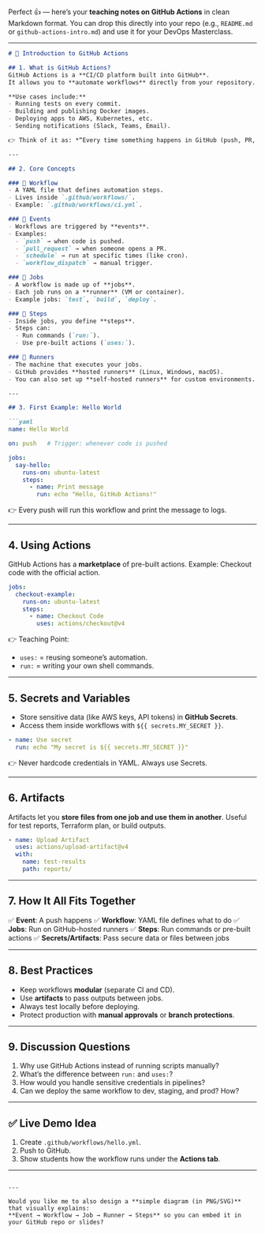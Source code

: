 Perfect 👍 — here’s your **teaching notes on GitHub Actions** in clean Markdown format. You can drop this directly into your repo (e.g., `README.md` or `github-actions-intro.md`) and use it for your DevOps Masterclass.

---

````markdown
# 📝 Introduction to GitHub Actions

## 1. What is GitHub Actions?
GitHub Actions is a **CI/CD platform built into GitHub**.  
It allows you to **automate workflows** directly from your repository.  

**Use cases include:**
- Running tests on every commit.  
- Building and publishing Docker images.  
- Deploying apps to AWS, Kubernetes, etc.  
- Sending notifications (Slack, Teams, Email).  

👉 Think of it as: *“Every time something happens in GitHub (push, PR, merge), we can automatically run steps/scripts without manual work.”*  

---

## 2. Core Concepts

### 🔹 Workflow
- A YAML file that defines automation steps.  
- Lives inside `.github/workflows/`.  
- Example: `.github/workflows/ci.yml`.

### 🔹 Events
- Workflows are triggered by **events**.  
- Examples:
  - `push` → when code is pushed.  
  - `pull_request` → when someone opens a PR.  
  - `schedule` → run at specific times (like cron).  
  - `workflow_dispatch` → manual trigger.  

### 🔹 Jobs
- A workflow is made up of **jobs**.  
- Each job runs on a **runner** (VM or container).  
- Example jobs: `test`, `build`, `deploy`.

### 🔹 Steps
- Inside jobs, you define **steps**.  
- Steps can:
  - Run commands (`run:`).  
  - Use pre-built actions (`uses:`).  

### 🔹 Runners
- The machine that executes your jobs.  
- GitHub provides **hosted runners** (Linux, Windows, macOS).  
- You can also set up **self-hosted runners** for custom environments.  

---

## 3. First Example: Hello World

```yaml
name: Hello World

on: push   # Trigger: whenever code is pushed

jobs:
  say-hello:
    runs-on: ubuntu-latest
    steps:
      - name: Print message
        run: echo "Hello, GitHub Actions!"
````

👉 Every push will run this workflow and print the message to logs.

---

## 4. Using Actions

GitHub Actions has a **marketplace** of pre-built actions.
Example: Checkout code with the official action.

```yaml
jobs:
  checkout-example:
    runs-on: ubuntu-latest
    steps:
      - name: Checkout Code
        uses: actions/checkout@v4
```

👉 Teaching Point:

* `uses:` = reusing someone’s automation.
* `run:` = writing your own shell commands.

---

## 5. Secrets and Variables

* Store sensitive data (like AWS keys, API tokens) in **GitHub Secrets**.
* Access them inside workflows with `${{ secrets.MY_SECRET }}`.

```yaml
- name: Use secret
  run: echo "My secret is ${{ secrets.MY_SECRET }}"
```

👉 Never hardcode credentials in YAML. Always use Secrets.

---

## 6. Artifacts

Artifacts let you **store files from one job and use them in another**.
Useful for test reports, Terraform plan, or build outputs.

```yaml
- name: Upload Artifact
  uses: actions/upload-artifact@v4
  with:
    name: test-results
    path: reports/
```

---

## 7. How It All Fits Together

✅ **Event**: A push happens
✅ **Workflow**: YAML file defines what to do
✅ **Jobs**: Run on GitHub-hosted runners
✅ **Steps**: Run commands or pre-built actions
✅ **Secrets/Artifacts**: Pass secure data or files between jobs

---

## 8. Best Practices

* Keep workflows **modular** (separate CI and CD).
* Use **artifacts** to pass outputs between jobs.
* Always test locally before deploying.
* Protect production with **manual approvals** or **branch protections**.

---

## 9. Discussion Questions

1. Why use GitHub Actions instead of running scripts manually?
2. What’s the difference between `run:` and `uses:`?
3. How would you handle sensitive credentials in pipelines?
4. Can we deploy the same workflow to dev, staging, and prod? How?

---

## ✅ Live Demo Idea

1. Create `.github/workflows/hello.yml`.
2. Push to GitHub.
3. Show students how the workflow runs under the **Actions tab**.

---

```

---

Would you like me to also design a **simple diagram (in PNG/SVG)** that visually explains:  
**Event → Workflow → Job → Runner → Steps** so you can embed it in your GitHub repo or slides?
```
